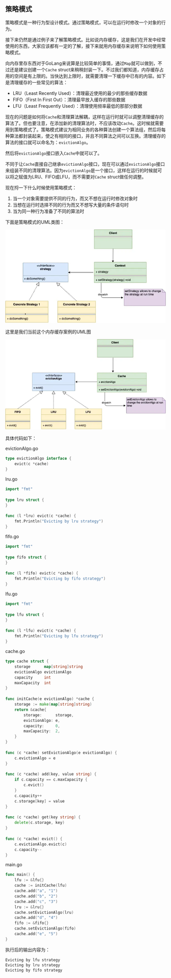 ## 策略模式

策略模式是一种行为型设计模式。通过策略模式，可以在运行时修改一个对象的行为。

接下来仍然是通过例子来了解策略模式。比如说内存缓存，这是我们在开发中经常使用的东西，大家应该都有一定的了解，接下来就用内存缓存来说明下如何使用策略模式。

向内存里存东西对于GoLang来说算是比较简单的事情，通过`Map`就可以做到，不过还是建议创建一个`Cache` struct来稍稍封装一下。不过我们都知道，内存缓存占用的空间是有上限的。当快达到上限时，就需要清理一下缓存中已有的内容。如下是清理缓存的一些常见的算法：

- LRU（Least Recently Used）：清理最近使用的最少的那些缓存数据
- FIFO（First In First Out）：清理最早放入缓存的那些数据
- LFU（Least Frequently Used）：清理使用频率最低的那部分数据

现在的问题是如何将`Cache`和清理算法解耦，这样在运行时就可以调整清理缓存的算法了。但也要注意，在添加新的清理算法时，不应该改动`Cache`。这时候就需要用到策略模式了。策略模式建议为相同业务的各种算法创建一个算法组，然后将每种算法都封装起来，使之有相同的接口，并且不同算法之间可以互换。清理缓存的算法的接口就可以命名为：`evictionAlgo`。

然后将`evictionAlgo`接口嵌入`Cache`中就可以了。

不同于让`Cache`直接自己继承`evictionAlgo`接口，现在可以通过`evictionAlgo`接口来组装不同的清理算法。因为`evictionAlgo`是一个接口，这样在运行的时候就可以将之赋值为LRU、FIFO或LFU，而不需要对`Cache` struct做任何调整。

现在捋一下什么时候使用策略模式：

1. 当一个对象需要提供不同的行为，而又不想在运行时修改对象时
2. 当想在运行时选择不同的行为而又不想写大量的条件语句时
3. 当为同一种行为准备了不同的算法时

下面是策略模式的UML类图：

![img](images/509261-20220313211015908-1507163350.webp)

这里是我们当前这个内存缓存案例的UML图

![img](images/509261-20220313211030296-1525998124.webp)

具体代码如下：

evictionAlgo.go

```go
type evictionAlgo interface {
    evict(c *cache)
}
```

lru.go

```go
import "fmt"
 
type lru struct {
}
 
func (l *lru) evict(c *cache) {
    fmt.Println("Evicting by lru strategy")
}
```

fifo.go

```go
import "fmt"
 
type fifo struct {
}
 
func (l *fifo) evict(c *cache) {
    fmt.Println("Evicting by fifo strategy")
}
```

lfu.go

```go
import "fmt"
 
type lfu struct {
}
 
func (l *lfu) evict(c *cache) {
    fmt.Println("Evicting by lfu strategy")
}
```

cache.go

```go
type cache struct {
    storage      map[string]string
    evictionAlgo evictionAlgo
    capacity     int
    maxCapacity  int
}
 
func initCache(e evictionAlgo) *cache {
    storage := make(map[string]string)
    return &cache{
        storage:      storage,
        evictionAlgo: e,
        capacity:     0,
        maxCapacity:  2,
    }
}
 
func (c *cache) setEvictionAlgo(e evictionAlgo) {
    c.evictionAlgo = e
}
 
func (c *cache) add(key, value string) {
    if c.capacity == c.maxCapacity {
        c.evict()
    }
    c.capacity++
    c.storage[key] = value
}
 
func (c *cache) get(key string) {
    delete(c.storage, key)
}
 
func (c *cache) evict() {
    c.evictionAlgo.evict(c)
    c.capacity--
}
```

main.go

```go
func main() {
    lfu := &lfu{}
    cache := initCache(lfu)
    cache.add("a", "1")
    cache.add("b", "2")
    cache.add("c", "3")
    lru := &lru{}
    cache.setEvictionAlgo(lru)
    cache.add("d", "4")
    fifo := &fifo{}
    cache.setEvictionAlgo(fifo)
    cache.add("e", "5")
}
```

执行后的输出内容为：

```
Evicting by lfu strategy
Evicting by lru strategy
Evicting by fifo strategy
```

